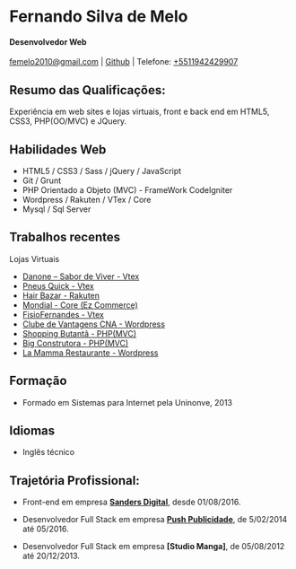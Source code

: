 # Fernando Silva de Melo

#### Desenvolvedor Web

[femelo2010@gmail.com](mailto:femelo2010@gmail.com) | [Github](http://github.com/fernando-s-melo) | Telefone: [+5511942429907](tel:+5511942429907)


## Resumo das Qualificações:

Experiência em web sites e lojas virtuais, front e back end em HTML5, CSS3, PHP(OO/MVC) e JQuery.

## Habilidades Web

*   HTML5 / CSS3 / Sass / jQuery / JavaScript
*   Git / Grunt 
*   PHP Orientado a Objeto (MVC) - FrameWork CodeIgniter
*   Wordpress / Rakuten / VTex / Core
*   Mysql / Sql Server

## Trabalhos recentes
Lojas Virtuais
* [Danone – Sabor de Viver - Vtex](http://www.sabordeviver.com.br/)
* [Pneus Quick - Vtex](http://www.pneusquick.com.br/)
* [Hair Bazar - Rakuten](http://hairbazar.com.br/)
* [Mondial - Core (Ez Commerce)](http://loja.mondialline.com.br/)
* [FisioFernandes - Vtex](https://www.fisiofernandes.com.br/)
* [Clube de Vantagens CNA - Wordpress](http://www.clubedevantagenscna.com.br/)
* [Shopping Butantã - PHP(MVC)](http://www.butantashopping.com.br/)
* [Big Construtora - PHP(MVC)](http://www.bigconstutora.com.br/)
* [La Mamma Restaurante - Wordpress](http://www.lamamma.com.br/)

## Formação

 * Formado em Sistemas para Internet pela Uninonve, 2013

## Idiomas

* Inglês técnico

## Trajetória Profissional:
 
* Front-end em empresa **[Sanders Digital]( http://www.sandersdigital.com.br/)**, desde 01/08/2016.

* Desenvolvedor Full Stack em empresa **[Push Publicidade]( http://www.push.ag/)**, de 5/02/2014 até 05/2016.

* Desenvolvedor Full Stack em empresa **[Studio Manga]**, de 05/08/2012 até 20/12/2013.